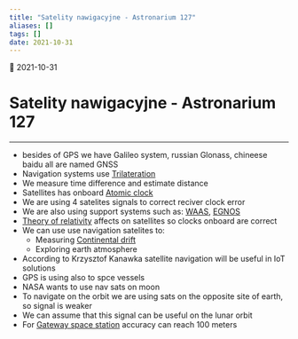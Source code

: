 ```yaml
---
title: "Satelity nawigacyjne - Astronarium 127"
aliases: []
tags: []
date: 2021-10-31
---
```

🌱 2021-10-31
# Satelity nawigacyjne - Astronarium 127
___
- besides of GPS we have Galileo system, russian Glonass, chineese baidu all are named GNSS
- Navigation systems use [Trilateration](https://en.wikipedia.org/wiki/True-range_multilateration)
- We measure time difference and estimate distance
- Satellites has onboard [Atomic clock](https://en.wikipedia.org/wiki/Atomic_clock)
- We are using 4 satelites signals to correct reciver clock error
- We are also using support systems such as: [WAAS](https://en.wikipedia.org/wiki/Wide_Area_Augmentation_System), [EGNOS](https://en.wikipedia.org/wiki/Wide_Area_Augmentation_System)
- [Theory of relativity](https://en.wikipedia.org/wiki/Theory_of_relativity) affects on satellites so clocks onboard are correct
- We can use use navigation satelites to:
	- Measuring [Continental drift](https://en.wikipedia.org/wiki/Continental_drift)
	- Exploring earth atmosphere
- According to Krzysztof Kanawka satellite navigation will be useful in IoT solutions
- GPS is using also to spce vessels
- NASA wants to use nav sats on moon
- To navigate on the orbit we are using sats on the opposite site of earth, so signal is weaker
- We can assume that this signal can be useful on the lunar orbit
- For [Gateway space station](https://en.wikipedia.org/wiki/Lunar_Gateway) accuracy can reach 100 meters